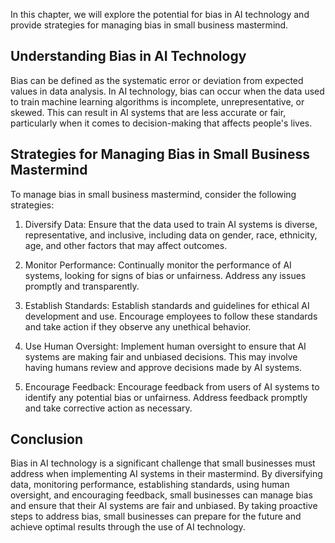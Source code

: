 
In this chapter, we will explore the potential for bias in AI technology and provide strategies for managing bias in small business mastermind.

Understanding Bias in AI Technology
-----------------------------------

Bias can be defined as the systematic error or deviation from expected values in data analysis. In AI technology, bias can occur when the data used to train machine learning algorithms is incomplete, unrepresentative, or skewed. This can result in AI systems that are less accurate or fair, particularly when it comes to decision-making that affects people's lives.

Strategies for Managing Bias in Small Business Mastermind
---------------------------------------------------------

To manage bias in small business mastermind, consider the following strategies:

1. Diversify Data: Ensure that the data used to train AI systems is diverse, representative, and inclusive, including data on gender, race, ethnicity, age, and other factors that may affect outcomes.

2. Monitor Performance: Continually monitor the performance of AI systems, looking for signs of bias or unfairness. Address any issues promptly and transparently.

3. Establish Standards: Establish standards and guidelines for ethical AI development and use. Encourage employees to follow these standards and take action if they observe any unethical behavior.

4. Use Human Oversight: Implement human oversight to ensure that AI systems are making fair and unbiased decisions. This may involve having humans review and approve decisions made by AI systems.

5. Encourage Feedback: Encourage feedback from users of AI systems to identify any potential bias or unfairness. Address feedback promptly and take corrective action as necessary.

Conclusion
----------

Bias in AI technology is a significant challenge that small businesses must address when implementing AI systems in their mastermind. By diversifying data, monitoring performance, establishing standards, using human oversight, and encouraging feedback, small businesses can manage bias and ensure that their AI systems are fair and unbiased. By taking proactive steps to address bias, small businesses can prepare for the future and achieve optimal results through the use of AI technology.
